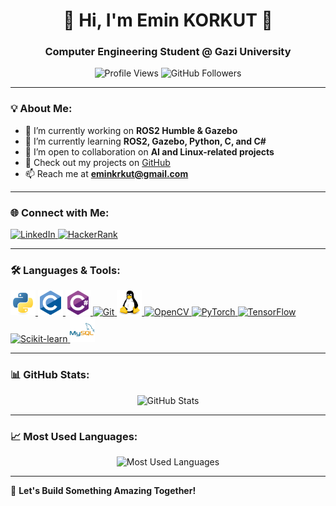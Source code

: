 <h1 align="center">🚀 Hi, I'm Emin KORKUT 👋</h1>
<h3 align="center">Computer Engineering Student @ Gazi University</h3>

<p align="center">
  <img src="https://komarev.com/ghpvc/?username=Eminkorkut&label=Profile%20Views&color=blueviolet&style=flat" alt="Profile Views" />
  <img src="https://img.shields.io/github/followers/Eminkorkut?label=Followers&style=social" alt="GitHub Followers" />
</p>

---

### 💡 About Me:
- 🔭 I’m currently working on **ROS2 Humble & Gazebo**
- 🌱 I’m currently learning **ROS2, Gazebo, Python, C, and C#**
- 🤝 I’m open to collaboration on **AI and Linux-related projects**
- 📂 Check out my projects on [GitHub](https://github.com/Eminkorkut)
- 📫 Reach me at **eminkrkut@gmail.com**

---

### 🌐 Connect with Me:
<p align="left">
<a href="https://tr.linkedin.com/in/muhammedEminKorkut" target="_blank">
  <img src="https://img.shields.io/badge/LinkedIn-0A66C2?style=for-the-badge&logo=linkedin&logoColor=white" alt="LinkedIn" />
</a>
<a href="https://www.hackerrank.com/eminkrkut" target="_blank">
  <img src="https://img.shields.io/badge/HackerRank-2EC866?style=for-the-badge&logo=hackerrank&logoColor=white" alt="HackerRank" />
</a>
</p>

---

### 🛠️ Languages & Tools:
<p align="left">
  <a href="https://www.python.org" target="_blank"> <img src="https://raw.githubusercontent.com/devicons/devicon/master/icons/python/python-original.svg" alt="Python" width="40" height="40"/> </a>
  <a href="https://www.cprogramming.com/" target="_blank"> <img src="https://raw.githubusercontent.com/devicons/devicon/master/icons/c/c-original.svg" alt="C" width="40" height="40"/> </a>
  <a href="https://www.w3schools.com/cs/" target="_blank"> <img src="https://raw.githubusercontent.com/devicons/devicon/master/icons/csharp/csharp-original.svg" alt="C#" width="40" height="40"/> </a>
  <a href="https://git-scm.com/" target="_blank"> <img src="https://www.vectorlogo.zone/logos/git-scm/git-scm-icon.svg" alt="Git" width="40" height="40"/> </a>
  <a href="https://www.linux.org/" target="_blank"> <img src="https://raw.githubusercontent.com/devicons/devicon/master/icons/linux/linux-original.svg" alt="Linux" width="40" height="40"/> </a>
  <a href="https://opencv.org/" target="_blank"> <img src="https://www.vectorlogo.zone/logos/opencv/opencv-icon.svg" alt="OpenCV" width="40" height="40"/> </a>
  <a href="https://pytorch.org/" target="_blank"> <img src="https://www.vectorlogo.zone/logos/pytorch/pytorch-icon.svg" alt="PyTorch" width="40" height="40"/> </a>
  <a href="https://www.tensorflow.org/" target="_blank"> <img src="https://www.vectorlogo.zone/logos/tensorflow/tensorflow-icon.svg" alt="TensorFlow" width="40" height="40"/> </a>
  <a href="https://scikit-learn.org/" target="_blank"> <img src="https://upload.wikimedia.org/wikipedia/commons/0/05/Scikit_learn_logo_small.svg" alt="Scikit-learn" width="40" height="40"/> </a>
  <a href="https://www.mysql.com/" target="_blank"> <img src="https://raw.githubusercontent.com/devicons/devicon/master/icons/mysql/mysql-original-wordmark.svg" alt="MySQL" width="40" height="40"/> </a>
</p>

---

### 📊 GitHub Stats:
<p align="center">
  <img src="https://github-readme-stats.vercel.app/api?username=Eminkorkut&show_icons=true&theme=radical" alt="GitHub Stats" />
</p>

---

### 📈 Most Used Languages:
<p align="center">
  <img src="https://github-readme-stats.vercel.app/api/top-langs/?username=Eminkorkut&layout=compact&theme=radical" alt="Most Used Languages" />
</p>

---

🚀 **Let's Build Something Amazing Together!**

